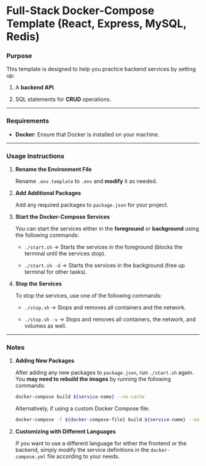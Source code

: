 # Full-Stack Docker-Compose Template (React, Express, MySQL, Redis)

### Purpose

This template is designed to help you practice backend services by setting up:

1. A **backend API**.

2. SQL statements for **CRUD** operations.

---

### Requirements

- **Docker**: Ensure that Docker is installed on your machine.

---

### Usage Instructions

1. **Rename the Environment File**

   Rename `.env.template` to `.env` and **modify** it as needed.

2. **Add Additional Packages**

   Add any required packages to `package.json` for your project.

3. **Start the Docker-Compose Services**

   You can start the services either in the **foreground** or **background** using the following commands:

   - `./start.sh` → Starts the services in the foreground (blocks the terminal until the services stop).

   - `./start.sh -d` → Starts the services in the background (free up terminal for other tasks).

4. **Stop the Services**

   To stop the services, use one of the following commands:

   - `./stop.sh` → Stops and removes all containers and the network.

   - `./stop.sh -v` → Stops and removes all containers, the network, and volumes as well.

---

### Notes

1. **Adding New Packages**

   After adding any new packages to `package.json`, run `./start.sh` again. You **may need to rebuild the images** by running the following commands:

   ```bash
   docker-compose build ${service-name} --no-cache
   ```

   Alternatively, if using a custom Docker Compose file:

   ```bash
   docker-compose -f ${docker-compose-file} build ${service-name} --no-cache
   ```

2. **Customizing with Different Languages**

   If you want to use a different language for either the frontend or the backend, simply modify the service definitions in the `docker-compose.yml` file according to your needs.
